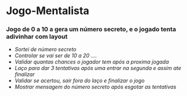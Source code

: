 # Jogo-Mentalista
 ### Jogo de 0 a 10 a gera um número secreto, e o jogado tenta adivinhar com layout

- *Sortei de número secreto*<br>
- *Controlar se vai ser de 10 a 20 ....*<br>
- *Validar quantas chances o jogador tem após a proxima jogada*<br>
- *Laço para dar 3 tentativas após uma entrar na segunda e assim ate finalizar*<br>
- *Validar se acertou, sair fora do laço e finalizar o jogo*<br>
- *Mostrar mensagem do número secreto após esgotar as tentativas*<br>
